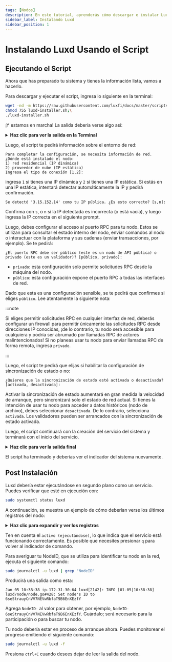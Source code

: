 ```yaml
---
tags: [Nodos]
description: En este tutorial, aprenderás cómo descargar e instalar Luxd utilizando el script de instalación.
sidebar_label: Instalando Luxd
sidebar_position: 1
---
```


# Instalando Luxd Usando el Script

## Ejecutando el Script

Ahora que has preparado tu sistema y tienes la información lista, vamos a hacerlo.

Para descargar y ejecutar el script, ingresa lo siguiente en la terminal:

```bash
wget -nd -m https://raw.githubusercontent.com/luxfi/docs/master/scripts/luxd-installer.sh;\
chmod 755 luxd-installer.sh;\
./luxd-installer.sh
```

¡Y estamos en marcha! La salida debería verse algo así:

<details>

<summary>
<b>Haz clic para ver la salida en la Terminal</b>
</summary>

```text
Instalador de Luxd
---------------------
Preparando el entorno...
Se encontró la arquitectura arm64...
Buscando la última versión arm64...
Se intentará descargar:
 https://github.com/luxfi/node/releases/download/v1.1.1/luxd-linux-arm64-v1.1.1.tar.gz
luxd-linux-arm64-v1.1.1.tar.gz 100%[=========================================================================>]  29.83M  75.8MB/s    in 0.4s
2020-12-28 14:57:47 URL:https://github-production-release-asset-2e65be.s3.amazonaws.com/246387644/f4d27b00-4161-11eb-8fb2-156a992fd2c8?X-Amz-Algorithm=AWS4-HMAC-SHA256&X-Amz-Credential=AKIAIWNJYAX4CSVEH53A%2F20201228%2Fus-east-1%2Fs3%2Faws4_request&X-Amz-Date=20201228T145747Z&X-Amz-Expires=300&X-Amz-Signature=ea838877f39ae940a37a076137c4c2689494c7e683cb95a5a4714c062e6ba018&X-Amz-SignedHeaders=host&actor_id=0&key_id=0&repo_id=246387644&response-content-disposition=attachment%3B%20filename%3Dluxd-linux-arm64-v1.1.1.tar.gz&response-content-type=application%2Foctet-stream [31283052/31283052] -> "luxd-linux-arm64-v1.1.1.tar.gz" [1]
Desempaquetando archivos del nodo...
luxd-v1.1.1/plugins/
luxd-v1.1.1/plugins/evm
luxd-v1.1.1/luxd
Archivos del nodo desempaquetados en /home/ubuntu/node
```

</details>

Luego, el script te pedirá información sobre el entorno de red:

```text
Para completar la configuración, se necesita información de red.
¿Dónde está instalado el nodo:
1) red residencial (IP dinámica)
2) proveedor de nube (IP estática)
Ingresa el tipo de conexión [1,2]:
```

ingresa `1` si tienes una IP dinámica y `2` si tienes una IP estática. Si estás en
una IP estática, intentará detectar automáticamente la IP y pedirá confirmación.

```text
Se detectó '3.15.152.14' como tu IP pública. ¿Es esto correcto? [s,n]:
```

Confirma con `s`, o `n` si la IP detectada es incorrecta (o está vacía), y luego ingresa
la IP correcta en el siguiente prompt.

Luego, debes configurar el acceso al puerto RPC para tu nodo. Estos se utilizan para consultar
el estado interno del nodo, enviar comandos al nodo o interactuar
con la plataforma y sus cadenas (enviar transacciones, por ejemplo). Se te
pedirá:

```text
¿El puerto RPC debe ser público (este es un nodo de API pública) o privado (este es un validador)? [público, privado]:
```

- `privado`: esta configuración solo permite solicitudes RPC desde la máquina del nodo.
- `público`: esta configuración expone el puerto RPC a todas las interfaces de red.

Dado que esta es una configuración sensible, se te pedirá que confirmes si eliges
`público`. Lee atentamente la siguiente nota:

:::note

Si eliges permitir solicitudes RPC en cualquier interfaz de red, deberás
configurar un firewall para permitir únicamente las solicitudes RPC desde direcciones IP conocidas,
¡de lo contrario, tu nodo será accesible para cualquiera y podría ser abrumado por
llamadas RPC de actores malintencionados! Si no planeas usar tu nodo para enviar
llamadas RPC de forma remota, ingresa `privado`.

:::

Luego, el script te pedirá que elijas si habilitar la configuración de sincronización de estado
o no:

```text
¿Quieres que la sincronización de estado esté activada o desactivada? [activada, desactivada]:
```

Activar la sincronización de estado aumentará en gran medida la velocidad de arranque,
pero sincronizará solo el estado de red actual. Si tienes la intención de usar tu nodo para
acceder a datos históricos (nodo de archivo), debes seleccionar `desactivada`. De lo contrario,
selecciona `activada`. Los validadores pueden ser arrancados con la sincronización de estado activada.

Luego, el script continuará con la creación del servicio del sistema y terminará con
el inicio del servicio.

<details>

<summary>
<b>Haz clic para ver la salida final</b>
</summary>

```text
Se creó el enlace simbólico /etc/systemd/system/multi-user.target.wants/luxd.service → /etc/systemd/system/luxd.service.

¡Hecho!

Tu nodo ahora debería estar en proceso de arranque.
El archivo de configuración del nodo es /home/ubuntu/.luxd/configs/node.json
El archivo de configuración de la cadena C es /home/ubuntu/.luxd/configs/chains/C/config.json
El directorio de complementos, para almacenar binarios de VM de subred, es /home/ubuntu/.luxd/plugins
Para verificar que el servicio esté en ejecución, usa el siguiente comando (q para salir):
sudo systemctl status luxd
Para seguir el registro, usa (ctrl-c para detener):
sudo journalctl -u luxd -f

Encuéntranos en https://chat.lux.network si tienes problemas.
```

</details>

El script ha terminado y deberías ver el indicador del sistema nuevamente.

## Post Instalación

Luxd debería estar ejecutándose en segundo plano como un servicio. Puedes verificar que esté en ejecución con:

```bash
sudo systemctl status luxd
```

A continuación, se muestra un ejemplo de cómo deberían verse los últimos registros del nodo:

<details>

<summary>
<b>Haz clic para expandir y ver los registros</b>
</summary>

```text
● luxd.service - Luxd systemd service
Loaded: loaded (/etc/systemd/system/luxd.service; enabled; vendor preset: enabled)
Active: active (running) since Tue 2021-01-05 10:38:21 UTC; 51s ago
Main PID: 2142 (luxd)
Tasks: 8 (limit: 4495)
Memory: 223.0M
CGroup: /system.slice/luxd.service
└─2142 /home/ubuntu/node/luxd --public-ip-resolution-service=opendns --http-host=

Jan 05 10:38:45 ip-172-31-30-64 luxd[2142]: INFO [01-05|10:38:45] <P Chain> luxd/vms/platformvm/vm.go#322: initializing last accepted block as 2FUFPVPxbTpKNn39moGSzsmGroYES4NZRdw3mJgNvMkMiMHJ9e
Jan 05 10:38:45 ip-172-31-30-64 luxd[2142]: INFO [01-05|10:38:45] <P Chain> luxd/snow/engine/snowman/transitive.go#58: initializing consensus engine
Jan 05 10:38:45 ip-172-31-30-64 luxd[2142]: INFO [01-05|10:38:45] luxd/api/server.go#143: adding route /ext/bc/11111111111111111111111111111111LpoYY
Jan 05 10:38:45 ip-172-31-30-64 luxd[2142]: INFO [01-05|10:38:45] luxd/api/server.go#88: HTTP API server listening on ":9650"
Jan 05 10:38:58 ip-172-31-30-64 luxd[2142]: INFO [01-05|10:38:58] <P Chain> luxd/snow/engine/common/bootstrapper.go#185: Bootstrapping started syncing with 1 vertices in the accepted frontier
Jan 05 10:39:02 ip-172-31-30-64 luxd[2142]: INFO [01-05|10:39:02] <P Chain> luxd/snow/engine/snowman/bootstrap/bootstrapper.go#210: fetched 2500 blocks
Jan 05 10:39:04 ip-172-31-30-64 luxd[2142]: INFO [01-05|10:39:04] <P Chain> luxd/snow/engine/snowman/bootstrap/bootstrapper.go#210: fetched 5000 blocks
Jan 05 10:39:06 ip-172-31-30-64 luxd[2142]: INFO [01-05|10:39:06] <P Chain> luxd/snow/engine/snowman/bootstrap/bootstrapper.go#210: fetched 7500 blocks
Jan 05 10:39:09 ip-172-31-30-64 luxd[2142]: INFO [01-05|10:39:09] <P Chain> luxd/snow/engine/snowman/bootstrap/bootstrapper.go#210: fetched 10000 blocks
Jan 05 10:39:11 ip-172-31-30-64 luxd[2142]: INFO [01-05|10:39:11] <P Chain> luxd/snow/engine/snowman/bootstrap/bootstrapper.go#210: fetched 12500 blocks
```

</details>

Ten en cuenta el `activo (ejecutándose)`, lo que indica que el servicio está funcionando correctamente. Es posible que necesites presionar `q` para volver al indicador de comando.

Para averiguar tu NodeID, que se utiliza para identificar tu nodo en la red, ejecuta el siguiente comando:

```bash
sudo journalctl -u luxd | grep "NodeID"
```

Producirá una salida como esta:

```text
Jan 05 10:38:38 ip-172-31-30-64 luxd[2142]: INFO [01-05|10:38:38] luxd/node/node.go#428: Set node's ID to 6seStrauyCnVV7NEVwRbfaT9B6EnXEzfY
```

Agrega `NodeID-` al valor para obtener, por ejemplo, `NodeID-6seStrauyCnVV7NEVwRbfaT9B6EnXEzfY`. Guárdalo; será necesario para la participación o para buscar tu nodo.

Tu nodo debería estar en proceso de arranque ahora. Puedes monitorear el progreso emitiendo el siguiente comando:

```bash
sudo journalctl -u luxd -f
```

Presiona `ctrl+C` cuando desees dejar de leer la salida del nodo.
